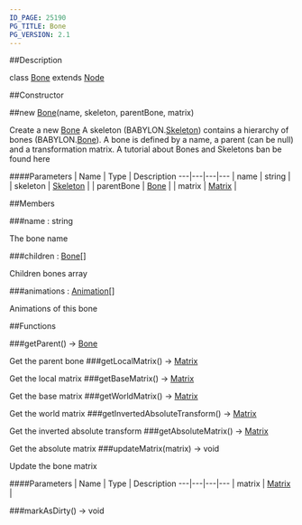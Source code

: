 ```yaml
---
ID_PAGE: 25190
PG_TITLE: Bone
PG_VERSION: 2.1
---
```

##Description

class [Bone](/classes/2.2-alpha/Bone) extends [Node](/classes/2.2-alpha/Node)



##Constructor

##new [Bone](/classes/2.2-alpha/Bone)(name, skeleton, parentBone, matrix)

Create a new [Bone](/classes/2.2-alpha/Bone)
A skeleton (BABYLON.[Skeleton](/classes/2.2-alpha/Skeleton)) contains a hierarchy of bones (BABYLON.[Bone](/classes/2.2-alpha/Bone)). A bone is defined by a name, a parent (can be null) and a transformation matrix.
A tutorial about Bones and Skeletons ban be found here

####Parameters
 | Name | Type | Description
---|---|---|---
 | name | string | 
 | skeleton | [Skeleton](/classes/2.2-alpha/Skeleton) | 
 | parentBone | [Bone](/classes/2.2-alpha/Bone) | 
 | matrix | [Matrix](/classes/2.2-alpha/Matrix) | 

##Members

###name : string

The bone name

###children : [Bone](/classes/2.2-alpha/Bone)[]

Children bones array

###animations : [Animation](/classes/2.2-alpha/Animation)[]

Animations of this bone

##Functions

###getParent() &rarr; [Bone](/classes/2.2-alpha/Bone)

Get the parent bone
###getLocalMatrix() &rarr; [Matrix](/classes/2.2-alpha/Matrix)

Get the local matrix
###getBaseMatrix() &rarr; [Matrix](/classes/2.2-alpha/Matrix)

Get the base matrix
###getWorldMatrix() &rarr; [Matrix](/classes/2.2-alpha/Matrix)

Get the world matrix
###getInvertedAbsoluteTransform() &rarr; [Matrix](/classes/2.2-alpha/Matrix)

Get the inverted absolute transform
###getAbsoluteMatrix() &rarr; [Matrix](/classes/2.2-alpha/Matrix)

Get the absolute matrix
###updateMatrix(matrix) &rarr; void

Update the bone matrix

####Parameters
 | Name | Type | Description
---|---|---|---
 | matrix | [Matrix](/classes/2.2-alpha/Matrix) | 

###markAsDirty() &rarr; void



